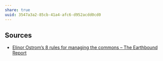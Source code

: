 ```yaml
---
share: true
uuid: 3547a3a2-85cb-41a4-afc6-d952acdd0cd0
---
```

## Sources

* [Elinor Ostrom’s 8 rules for managing the commons – The Earthbound Report](https://earthbound.report/2018/01/15/elinor-ostroms-8-rules-for-managing-the-commons/)